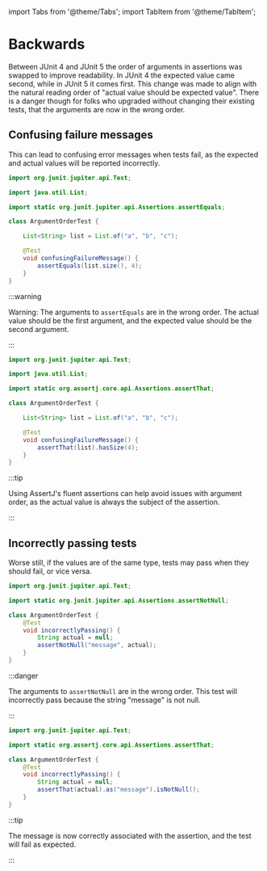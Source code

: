 import Tabs from '@theme/Tabs';
import TabItem from '@theme/TabItem';

# Backwards

Between JUnit 4 and JUnit 5 the order of arguments in assertions was swapped to improve readability.
In JUnit 4 the expected value came second, while in JUnit 5 it comes first.
This change was made to align with the natural reading order of "actual value should be expected value".
There is a danger though for folks who upgraded without changing their existing tests, that the arguments are now in the wrong order.

## Confusing failure messages
This can lead to confusing error messages when tests fail, as the expected and actual values will be reported incorrectly.

<Tabs>
<TabItem value="before" label="Before">

```java title="ArgumentOrderTest.java"
import org.junit.jupiter.api.Test;

import java.util.List;

import static org.junit.jupiter.api.Assertions.assertEquals;

class ArgumentOrderTest {

    List<String> list = List.of("a", "b", "c");

    @Test
    void confusingFailureMessage() {
        assertEquals(list.size(), 4);
    }
}
```

:::warning

Warning: The arguments to `assertEquals` are in the wrong order. The actual value should be the first argument, and the expected value should be the second argument.

:::

</TabItem>
<TabItem value="after" label="After">

```java title="ArgumentOrderTest.java"
import org.junit.jupiter.api.Test;

import java.util.List;

import static org.assertj.core.api.Assertions.assertThat;

class ArgumentOrderTest {

    List<String> list = List.of("a", "b", "c");

    @Test
    void confusingFailureMessage() {
        assertThat(list).hasSize(4);
    }
}
```

:::tip

Using AssertJ's fluent assertions can help avoid issues with argument order, as the actual value is always the subject of the assertion.

:::

</TabItem>
</Tabs>


## Incorrectly passing tests
Worse still, if the values are of the same type, tests may pass when they should fail, or vice versa.

<Tabs>
<TabItem value="before" label="Before">

```java title="ArgumentOrderTest.java"
import org.junit.jupiter.api.Test;

import static org.junit.jupiter.api.Assertions.assertNotNull;

class ArgumentOrderTest {
    @Test
    void incorrectlyPassing() {
        String actual = null;
        assertNotNull("message", actual);
    }
}
```

:::danger

The arguments to `assertNotNull` are in the wrong order. This test will incorrectly pass because the string "message" is not null.

:::

</TabItem>
<TabItem value="after" label="After">

```java title="ArgumentOrderTest.java"
import org.junit.jupiter.api.Test;

import static org.assertj.core.api.Assertions.assertThat;

class ArgumentOrderTest {
    @Test
    void incorrectlyPassing() {
        String actual = null;
        assertThat(actual).as("message").isNotNull();
    }
}
```

:::tip

The message is now correctly associated with the assertion, and the test will fail as expected.

:::

</TabItem>
</Tabs>
